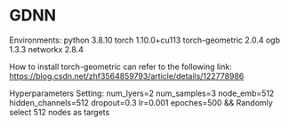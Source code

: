 # GDNN


Environments:
python                    3.8.10
torch                     1.10.0+cu113
torch-geometric           2.0.4
ogb                       1.3.3
networkx                  2.8.4

How to install torch-geometric can refer to the following link:
https://blog.csdn.net/zhf3564859793/article/details/122778986

Hyperparameters Setting:
num_lyers=2
num_samples=3
node_emb=512
hidden_channels=512
dropout=0.3
lr=0.001
epoches=500
&& Randomly select 512 nodes as targets

